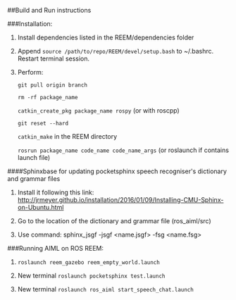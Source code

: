 ##Build and Run instructions

###Installation:

1. Install dependencies listed in the REEM/dependencies folder

2. Append `source /path/to/repo/REEM/devel/setup.bash` to ~/.bashrc. Restart terminal session.

3. Perform:

	`git pull origin branch`

	`rm -rf package_name`
 
	`catkin_create_pkg package_name rospy` (or with roscpp)

	`git reset --hard`

	`catkin_make` in the REEM directory

	`rosrun package_name code_name code_name_args` (or roslaunch if contains launch file)

####Sphinxbase for updating pocketsphinx speech recogniser's dictionary and grammar files

1. Install it following this link: http://jrmeyer.github.io/installation/2016/01/09/Installing-CMU-Sphinx-on-Ubuntu.html

2. Go to the location of the dictionary and grammar file (ros_aiml/src)

3. Use command: sphinx_jsgf -jsgf <name.jsgf> -fsg <name.fsg>

###Running AIML on ROS REEM:

1. `roslaunch reem_gazebo reem_empty_world.launch`

2. New terminal `roslaunch pocketsphinx test.launch`

3. New terminal `roslaunch ros_aiml start_speech_chat.launch`
